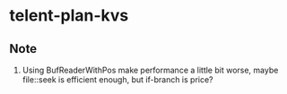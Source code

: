 # telent-plan-kvs

## Note
1. Using BufReaderWithPos make performance a little bit worse, maybe file::seek is efficient enough, but if-branch is price?